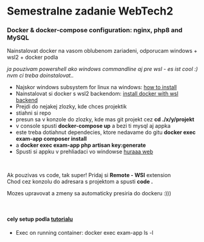 # Semestralne zadanie WebTech2

<h3>Docker & docker-compose configuration: nginx, php8 and MySQL</h3>

<p>Nainstalovat docker na vasom oblubenom zariadeni, odporucam windows + wsl2 + docker podla</p>
<i>ja pouzivam powershell ako windows commandline aj pre wsl - es ist cool :) nvm ci treba doinstalovat..</i>
<ul>
    <li>Najskor windows subsystem for linux na windows: <a href="https://docs.microsoft.com/en-us/windows/wsl/install-win10">how to install</a></li>
    <li>Nainstalovat si docker s wsl2 backendom: <a href="https://docs.docker.com/docker-for-windows/install/#system-requirements-for-wsl-2-backend">install docker with wsl backend</a></li>
    <li>Prejdi do nejakej zlozky, kde chces projektik</li>
    <li>stiahni si repo</li>
    <li>presun sa v konzole do zlozky, kde mas git projekt cez <b>cd ./x/y/projekt </b></li>
    <li>v console spusti <b>docker-compose up</b> a bezi ti mysql aj appka</li>
    <li>este treba dotiahnut dependecies, ktore nedavame do gitu <b>docker exec exam-app composer install</b></li>
    <li> a <b>docker exec exam-app php artisan key:generate</b></li>
    <li>Spusti si appku v prehliadaci vo windowse <a href="http://localhost:8000/">huraaa web</a></li>
</ul>

<br>
<p>Ak pouzivas vs code, tak super! Pridaj si <b> Remote - WSl</b> extension<br>
Chod cez konzolu do adresara s projektom a spusti <b>code .</b><br>

Mozes upravovat a zmeny sa automaticky presiria do dockeru :)))
</p>

<br>

<h4>cely setup podla <a href="https://www.digitalocean.com/community/tutorials/how-to-install-and-set-up-laravel-with-docker-compose-on-ubuntu-20-04">tutorialu</a></h4>
<p>
<ul>
<li>Exec on running container: docker exec exam-app ls -l</li>
</ul>
</p>

<!-- DO Only once after init to init laravel -->
<!-- composer create-project --prefer-dist laravel/laravel:^8.0 final -->
<!-- cd final -->
<!-- mv * ../ -->

